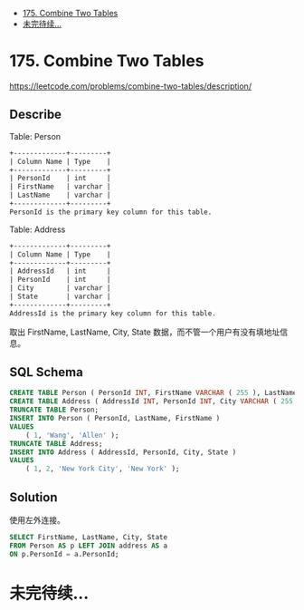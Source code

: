 <!-- GFM-TOC -->
* [175. Combine Two Tables](#175-combine-two-tables)
* [未完待续...](#未完待续)
<!-- GFM-TOC -->


# 175. Combine Two Tables

https://leetcode.com/problems/combine-two-tables/description/

## Describe

Table: Person

```html
+-------------+---------+
| Column Name | Type    |
+-------------+---------+
| PersonId    | int     |
| FirstName   | varchar |
| LastName    | varchar |
+-------------+---------+
PersonId is the primary key column for this table.
```

Table: Address

```html
+-------------+---------+
| Column Name | Type    |
+-------------+---------+
| AddressId   | int     |
| PersonId    | int     |
| City        | varchar |
| State       | varchar |
+-------------+---------+
AddressId is the primary key column for this table.
```

取出 FirstName, LastName, City, State 数据，而不管一个用户有没有填地址信息。

## SQL Schema

```sql
CREATE TABLE Person ( PersonId INT, FirstName VARCHAR ( 255 ), LastName VARCHAR ( 255 ) );
CREATE TABLE Address ( AddressId INT, PersonId INT, City VARCHAR ( 255 ), State VARCHAR ( 255 ) );
TRUNCATE TABLE Person;
INSERT INTO Person ( PersonId, LastName, FirstName )
VALUES
    ( 1, 'Wang', 'Allen' );
TRUNCATE TABLE Address;
INSERT INTO Address ( AddressId, PersonId, City, State )
VALUES
    ( 1, 2, 'New York City', 'New York' );
```

## Solution

使用左外连接。

```sql
SELECT FirstName, LastName, City, State
FROM Person AS p LEFT JOIN address AS a
ON p.PersonId = a.PersonId;
```

# 未完待续...
